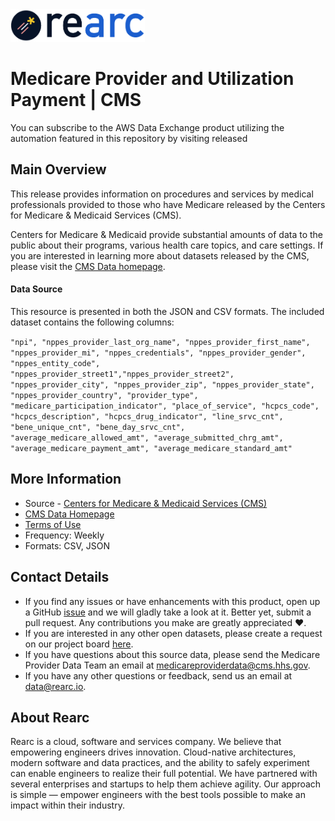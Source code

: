 <a href="https://www.rearc.io/data/">
<img src="./rearc_logo_rgb.png" alt="Rearc Logo" title="Rearc Logo" height="52" />
</a>


Medicare Provider and Utilization Payment | CMS
==============================================

You can subscribe to the AWS Data Exchange product utilizing the automation featured in this repository by visiting released

Main Overview
-------------

This release provides information on procedures and services by medical professionals provided to those who have Medicare released by the Centers for Medicare & Medicaid Services (CMS).

Centers for Medicare & Medicaid provide substantial amounts of data to
the public about their programs, various health care topics, and care
settings. If you are interested in learning more about datasets released
by the CMS, please visit the [CMS Data homepage](https://data.cms.gov/).

#### Data Source

This resource is presented in both the JSON and CSV formats. The
included dataset contains the following columns:

`"npi", "nppes_provider_last_org_name", "nppes_provider_first_name", "nppes_provider_mi", "nppes_credentials", "nppes_provider_gender", "nppes_entity_code", "nppes_provider_street1","nppes_provider_street2", "nppes_provider_city", "nppes_provider_zip", "nppes_provider_state", "nppes_provider_country", "provider_type", "medicare_participation_indicator", "place_of_service", "hcpcs_code", "hcpcs_description", "hcpcs_drug_indicator", "line_srvc_cnt", "bene_unique_cnt", "bene_day_srvc_cnt", "average_medicare_allowed_amt", "average_submitted_chrg_amt", "average_medicare_payment_amt", "average_medicare_standard_amt"`

More Information
----------------

-   Source - [Centers for Medicare & Medicaid Services
    (CMS)](https://data.cms.gov/Medicare-Physician-Supplier/Medicare-Provider-Utilization-and-Payment-Data-Phy/fs4p-t5eq)
-   [CMS Data Homepage](https://data.cms.gov/)
-   [Terms of Use](https://www.usa.gov/government-works)
-   Frequency: Weekly
-   Formats: CSV, JSON

Contact Details
---------------

-   If you find any issues or have enhancements with this product, open
    up a GitHub
    [issue](https://github.com/rearc-data/medicare-provider-utilization-payment/issues)
    and we will gladly take a look at it. Better yet, submit a pull
    request. Any contributions you make are greatly appreciated :heart:.
-   If you are interested in any other open datasets, please create a
    request on our project board
    [here](https://github.com/rearc-data/covid-datasets-aws-data-exchange/projects/1).
-   If you have questions about this source data, please send the
    Medicare Provider Data Team an email at
    medicareproviderdata@cms.hhs.gov.
-   If you have any other questions or feedback, send us an email at
    data@rearc.io.

About Rearc
-----------

Rearc is a cloud, software and services company. We believe that
empowering engineers drives innovation. Cloud-native architectures,
modern software and data practices, and the ability to safely experiment
can enable engineers to realize their full potential. We have partnered
with several enterprises and startups to help them achieve agility. Our
approach is simple — empower engineers with the best tools possible to
make an impact within their industry.
